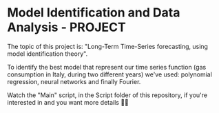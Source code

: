 # Model Identification and Data Analysis - PROJECT

The topic of this project is: "Long-Term Time-Series forecasting, using model identification theory". 

To identify the best model that represent our time series function (gas consumption in Italy, during two different years) we've used: polynomial regression, neural networks and finally Fourier.

Watch the "Main" script, in the Script folder of this repository, if you're interested in and you want more details 🧐🥶
